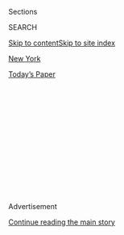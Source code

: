 <div id="app">

<div>

<div>

<div>

<div class="NYTAppHideMasthead css-1q2w90k e1suatyy0">

<div class="section css-ui9rw0 e1suatyy2">

<div class="css-eph4ug er09x8g0">

<div class="css-6n7j50">

</div>

<span class="css-1dv1kvn">Sections</span>

<div class="css-10488qs">

<span class="css-1dv1kvn">SEARCH</span>

</div>

[Skip to content](#site-content)[Skip to site index](#site-index)

</div>

<div id="masthead-section-label" class="css-1wr3we4 eaxe0e00">

[New
York](https://www.nytimes3xbfgragh.onion/section/nyregion)

</div>

<div class="css-10698na e1huz5gh0">

</div>

</div>

<div id="masthead-bar-one" class="section hasLinks css-15hmgas e1csuq9d3">

<div class="css-uqyvli e1csuq9d0">

</div>

<div class="css-1uqjmks e1csuq9d1">

</div>

<div class="css-9e9ivx">

[](https://myaccount.nytimes3xbfgragh.onion/auth/login?response_type=cookie&client_id=vi)

</div>

<div class="css-1bvtpon e1csuq9d2">

[Today’s
Paper](https://www.nytimes3xbfgragh.onion/section/todayspaper)

</div>

</div>

</div>

</div>

<div data-aria-hidden="false">

<div id="site-content" data-role="main">

<div>

<div class="css-1aor85t" style="opacity:0.000000001;z-index:-1;visibility:hidden">

<div class="css-1hqnpie">

<div class="css-epjblv">

<span class="css-17xtcya">[New
York](/section/nyregion)</span><span class="css-x15j1o">|</span><span class="css-fwqvlz">D.A.
Accuses Trump of Delay ‘Strategy’ in Fight Over Tax
Returns</span>

</div>

<div class="css-k008qs">

<div class="css-1iwv8en">

<span class="css-18z7m18"></span>

<div>

</div>

</div>

<span class="css-1n6z4y">https://nyti.ms/2B9KP42</span>

<div class="css-1705lsu">

<div class="css-4xjgmj">

<div class="css-4skfbu" data-role="toolbar" data-aria-label="Social Media Share buttons, Save button, and Comments Panel with current comment count" data-testid="share-tools">

  - 
  - 
  - 
  - 
    
    <div class="css-6n7j50">
    
    </div>

  - 

</div>

</div>

</div>

</div>

</div>

</div>

<div id="NYT_TOP_BANNER_REGION" class="css-13pd83m">

</div>

<div id="top-wrapper" class="css-1sy8kpn">

<div id="top-slug" class="css-l9onyx">

Advertisement

</div>

[Continue reading the main
story](#after-top)

<div class="ad top-wrapper" style="text-align:center;height:100%;display:block;min-height:250px">

<div id="top" class="place-ad" data-position="top" data-size-key="top">

</div>

</div>

<div id="after-top">

</div>

</div>

<div>

<div id="sponsor-wrapper" class="css-1hyfx7x">

<div id="sponsor-slug" class="css-19vbshk">

Supported by

</div>

[Continue reading the main
story](#after-sponsor)

<div id="sponsor" class="ad sponsor-wrapper" style="text-align:center;height:100%;display:block">

</div>

<div id="after-sponsor">

</div>

</div>

<div class="css-186x18t">

</div>

<div class="css-1vkm6nb ehdk2mb0">

# D.A. Accuses Trump of Delay ‘Strategy’ in Fight Over Tax Returns

</div>

The Manhattan district attorney told a judge that by refusing to comply
with a subpoena, the president is effectively putting himself above the
law.

<div class="css-79elbk" data-testid="photoviewer-wrapper">

<div class="css-z3e15g" data-testid="photoviewer-wrapper-hidden">

</div>

<div class="css-1a48zt4 ehw59r15" data-testid="photoviewer-children">

![<span class="css-16f3y1r e13ogyst0" data-aria-hidden="true">President
Trump has been fighting a subpoena seeking eight years of his corporate
and personal tax returns. His lawyers now say the subpoena is too broad
and may amount to
“harassment.”</span><span class="css-cnj6d5 e1z0qqy90" itemprop="copyrightHolder"><span class="css-1ly73wi e1tej78p0">Credit...</span><span><span>Anna
Moneymaker for The New York
Times</span></span></span>](https://static01.graylady3jvrrxbe.onion/images/2020/07/16/nyregion/16nytrumptaxes/merlin_174608280_9570afbd-ccf6-40ea-9551-9e36b3a4d76e-articleLarge.jpg?quality=75&auto=webp&disable=upscale)

</div>

</div>

<div class="css-18e8msd">

<div class="css-pdw9fk epjyd6m0">

<div class="css-1txwxcy ey68jwv0" data-aria-hidden="true">

[![Benjamin
Weiser](https://static01.graylady3jvrrxbe.onion/images/2018/07/16/multimedia/author-benjamin-weiser/author-benjamin-weiser-thumbLarge.png
"Benjamin Weiser")](https://www.nytimes3xbfgragh.onion/by/benjamin-weiser)[![William
K.
Rashbaum](https://static01.graylady3jvrrxbe.onion/images/2018/06/13/multimedia/author-william-k-rashbaum/author-william-k-rashbaum-thumbLarge.jpg
"William K. Rashbaum")](https://www.nytimes3xbfgragh.onion/by/william-k-rashbaum)

</div>

<div class="css-1baulvz">

By [<span class="css-1baulvz" itemprop="name">Benjamin
Weiser</span>](https://www.nytimes3xbfgragh.onion/by/benjamin-weiser)
and [<span class="css-1baulvz last-byline" itemprop="name">William K.
Rashbaum</span>](https://www.nytimes3xbfgragh.onion/by/william-k-rashbaum)

</div>

</div>

  - 
    
    <div class="css-ld3wwf e16638kd2">
    
    Published July 16, 2020Updated July 17,
    2020
    
    </div>

  - 
    
    <div class="css-4xjgmj">
    
    <div class="css-pvvomx" data-role="toolbar" data-aria-label="Social Media Share buttons, Save button, and Comments Panel with current comment count" data-testid="share-tools">
    
      - 
      - 
      - 
      - 
        
        <div class="css-6n7j50">
        
        </div>
    
      - 
    
    </div>
    
    </div>

</div>

</div>

<div class="section meteredContent css-1r7ky0e" name="articleBody" itemprop="articleBody">

<div class="css-1fanzo5 StoryBodyCompanionColumn">

<div class="css-53u6y8">

The Manhattan district attorney’s office accused [President
Trump](https://www.nytimes3xbfgragh.onion/2019/07/29/nyregion/trump-sharpton-ny-history.html)
on Thursday of purposely dragging out a court battle over a subpoena
[seeking eight years of his tax
returns](https://www.nytimes3xbfgragh.onion/2020/08/03/nyregion/donald-trump-taxes-cyrus-vance.html)
in an attempt to effectively shield himself from criminal investigation.

Carey R. Dunne, a lawyer for the prosecutor’s office, told a federal
judge that the longer the president disputes the subpoena, the higher
the chance that the statute of limitations would expire for any possible
crime that may have been committed.

The office is seeking the president’s personal tax returns and those of
his family business, the Trump Organization, as part of an investigation
into hush-money payments made in the run-up to the 2016 election. The
[president has been fighting the
subpoena](https://www.nytimes3xbfgragh.onion/2020/07/09/us/politics/trump-taxes.html)
for nearly a year.

“What the president’s lawyers are seeking here is delay,” Mr. Dunne
said. “I think that’s the entire strategy here.”

</div>

</div>

<div class="css-1fanzo5 StoryBodyCompanionColumn">

<div class="css-53u6y8">

He added: “Let’s not let delay kill this case.”

The prosecutor’s assertion came during a virtual hearing held before the
judge, Victor Marrero, of Federal District Court in Manhattan. Mr.
Trump’s lawyers did not respond directly to the accusation in court.

Jay Sekulow, a lawyer for Mr. Trump, said later in an email, “Our
strategy seeks due process.”

The district attorney, Cyrus R. Vance Jr., a Democrat, issued the
subpoena to Mr. Trump’s accounting firm, Mazars USA, in August.

Mr. Trump initially fought the subpoena last year with a bold and
untested argument: that a sitting president was immune from a state
criminal investigation. [Judge Marrero oversaw that case and ruled
against the
president](https://www.nytimes3xbfgragh.onion/2019/10/07/nyregion/trump-taxes-lawsuit-vance.html),
and his [decision was upheld by an appeals
court](https://www.nytimes3xbfgragh.onion/2019/11/04/nyregion/trump-taxes-vance-appeal.html).

The case went to the [Supreme Court, which last week also rejected the
president’s
argument](https://www.nytimes3xbfgragh.onion/2020/07/09/us/trump-taxes-supreme-court.html).
Still, the high court left open the possibility that Mr. Trump could
raise new objections to the subpoena.

The case was sent back to Judge Marrero, [who called for the hearing
this
week](https://www.nytimes3xbfgragh.onion/2020/07/15/nyregion/donald-trump-taxes-cyrus-vance.html)
so that both sides could outline their positions.

</div>

</div>

<div class="css-1fanzo5 StoryBodyCompanionColumn">

<div class="css-53u6y8">

At the hearing, a lawyer for the president, William S. Consovoy, made it
clear that Mr. Trump was likely to raise challenges to the scope of the
subpoena, which Mr. Consovoy characterized as “wildly overbroad,” and to
raise the question of whether there was a political motivation in
issuing it.

After the Supreme Court ruling was handed down last week, the White
House press secretary, Kayleigh McEnany, called the subpoena “frivolous
and politically motivated.”

Mr. Consovoy also said the president should be able to learn more about
the district attorney’s investigation, which largely has been kept
secret, and suggested that it was unfair for him to have to challenge a
subpoena without having access to “at least some information about its
nature and scope.”

At the hearing, Judge Marrero noted that in his ruling last year
rejecting the president’s claim of immunity, he also found that the
district attorney was not acting in bad faith.

In arguing that the delay could prevent a grand jury from considering
evidence before any statutes of limitations ran out, Mr. Dunne said that
the president was effectively getting the immunity from criminal inquiry
that the Supreme Court denied him. Other people and entities could also
escape scrutiny, Mr. Dunne said, without elaboration.

Mr. Trump’s lawyers must outline their new objections to the subpoena by
July 27, and Mr. Vance can then respond.

Mr. Vance has been looking into hush-money payments that Michael D.
Cohen, the president’s lawyer and former fixer, made in 2016 to Stormy
Daniels, an adult film actress who said she had an affair with Mr.
Trump. The president has denied an affair.

</div>

</div>

<div class="css-1fanzo5 StoryBodyCompanionColumn">

<div class="css-53u6y8">

Mr. Cohen later [pleaded guilty to federal campaign finance
violations](https://www.nytimes3xbfgragh.onion/2018/11/29/nyregion/michael-cohen-trump-russia-mueller.html)
for his role in that deal and another payment. Mr. Cohen, [who is
serving a three-year sentence at a federal prison in Otisville,
N.Y.](https://www.nytimes3xbfgragh.onion/2018/12/12/nyregion/michael-cohen-sentence-trump.html),
implicated the president, saying in court that he had acted on Mr.
Trump’s orders.

[After federal prosecutors concluded their investigation last
year](https://www.nytimes3xbfgragh.onion/2019/07/17/nyregion/michael-cohen-trump-investigation.html),
Mr. Vance’s office began examining whether New York State laws had been
broken when Mr. Trump and his company reimbursed Mr. Cohen. The subpoena
was issued as part of that inquiry.

Even if Mr. Vance’s office wins its fight for the president’s records,
the documents are not likely to become public in the foreseeable future.
The materials would be shielded by grand jury secrecy rules and would
probably emerge only if charges were later filed and the records were
introduced as evidence at a trial.

Ben Protess contributed reporting.

</div>

</div>

</div>

<div>

</div>

<div>

</div>

<div>

</div>

<div>

<div id="bottom-wrapper" class="css-1ede5it">

<div id="bottom-slug" class="css-l9onyx">

Advertisement

</div>

[Continue reading the main
story](#after-bottom)

<div id="bottom" class="ad bottom-wrapper" style="text-align:center;height:100%;display:block;min-height:90px">

</div>

<div id="after-bottom">

</div>

</div>

</div>

</div>

</div>

## Site Index

<div>

</div>

## Site Information Navigation

  - [© <span>2020</span> <span>The New York Times
    Company</span>](https://help.nytimes3xbfgragh.onion/hc/en-us/articles/115014792127-Copyright-notice)

<!-- end list -->

  - [NYTCo](https://www.nytco.com/)
  - [Contact
    Us](https://help.nytimes3xbfgragh.onion/hc/en-us/articles/115015385887-Contact-Us)
  - [Work with us](https://www.nytco.com/careers/)
  - [Advertise](https://nytmediakit.com/)
  - [T Brand Studio](http://www.tbrandstudio.com/)
  - [Your Ad
    Choices](https://www.nytimes3xbfgragh.onion/privacy/cookie-policy#how-do-i-manage-trackers)
  - [Privacy](https://www.nytimes3xbfgragh.onion/privacy)
  - [Terms of
    Service](https://help.nytimes3xbfgragh.onion/hc/en-us/articles/115014893428-Terms-of-service)
  - [Terms of
    Sale](https://help.nytimes3xbfgragh.onion/hc/en-us/articles/115014893968-Terms-of-sale)
  - [Site
    Map](https://spiderbites.nytimes3xbfgragh.onion)
  - [Help](https://help.nytimes3xbfgragh.onion/hc/en-us)
  - [Subscriptions](https://www.nytimes3xbfgragh.onion/subscription?campaignId=37WXW)

</div>

</div>

</div>

</div>
